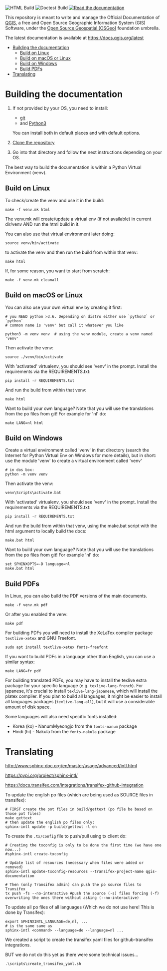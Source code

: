 ![HTML Build](https://github.com/DelazJ/QGIS-Documentation/workflows/HTML%20build/badge.svg?branch=release_3.16)
![Doctest Build](https://github.com/DelazJ/QGIS-Documentation/workflows/Doctest%20build/badge.svg?branch=release_3.16)
[![Read the documentation](https://img.shields.io/badge/Read-the%20docs-green.svg)](https://docs.qgis.org/3.16/)


This repository is meant to write and manage the Official Documentation of [QGIS](https://qgis.org),
a free and Open Source Geographic Information System (GIS) Software, under the
[Open Source Geospatial (OSGeo)](https://www.osgeo.org) foundation umbrella.

The latest documentation is available at <https://docs.qgis.org/latest>

* [Building the documentation](#building-the-documentation)
   * [Build on Linux](#build-on-linux)
   * [Build on macOS or Linux](#build-on-macos-or-linux)
   * [Build on Windows](#build-on-windows)
   * [Build PDFs](#build-pdfs)
* [Translating](#translating)

# Building the documentation

1. If not provided by your OS, you need to install:

   - [git](https://git-scm.com/download/)
   - and [Python3](https://www.python.org/downloads/)

   You can install both in default places and with default options.
1. [Clone the repository](https://help.github.com/en/github/creating-cloning-and-archiving-repositories/cloning-a-repository)
1. Go into that directory and follow the next instructions depending on your OS.

The best way to build the documentation is within a Python Virtual Environment (venv).

## Build on Linux

To check/create the venv and use it in the build:

```
make -f venv.mk html
```

The venv.mk will create/update a virtual env (if not available) in current dir/venv AND run the html build in it.

You can also use that virtual environment later doing:

```
source venv/bin/activate
```

to activate the venv and then run the build from within that venv:

```
make html
```

If, for some reason, you want to start from scratch:

```
make -f venv.mk cleanall
```

## Build on macOS or Linux

You can also use your own virtual env by creating it first:

```
# you NEED python >3.6. Depending on distro either use `python3` or `python`
# common name is 'venv' but call it whatever you like

python3 -m venv venv  # using the venv module, create a venv named 'venv'
```

Then activate the venv:

```
source ./venv/bin/activate
```

With 'activated' virtualenv, you should see 'venv' in the prompt. Install the requirements via the REQUIREMENTS.txt:

```
pip install -r REQUIREMENTS.txt
```

And run the build from within that venv:

```
make html
```

Want to build your own language? Note that you will use the translations from the po files from git! For example for 'nl' do:

```
make LANG=nl html
```

## Build on Windows

Create a virtual environment called 'venv' in that directory (search the Internet for Python Virtual
Env on Windows for more details), but in short: use the module 'venv' to create a virtual environment called 'venv'

```
# in dos box:
python -m venv venv
```

Then activate the venv:

```
venv\Scripts\activate.bat
```

With 'activated' virtualenv, you should see 'venv' in the prompt. Install the requirements via the REQUIREMENTS.txt:

```
pip install -r REQUIREMENTS.txt
```

And run the build from within that venv, using the make.bat script with the html argument to locally build the docs:

```
make.bat html
```

Want to build your own language? Note that you will use the translations from the po files from git! For example 'nl' do:

```
set SPHINXOPTS=-D language=nl
make.bat html
```

## Build PDFs

In Linux, you can also build the PDF versions of the main documents.

```
make -f venv.mk pdf
```

Or after you enabled the venv:

```
make pdf
```

For building PDFs you will need to install the XeLaTex compiler package `textlive-xetex` and GNU Freefont.

```
sudo apt install textlive-xetex fonts-freefont
```

If you want to build PDFs in a language other than English, you can use a similar syntax:

```
make LANG=fr pdf
```

For building translated PDFs, you may have to install the texlive extra package
for your specific language (e.g. `texlive-lang-french`).
For japanese, it's crucial to install `texlive-lang-japanese`, which will install the platex compiler.
If you plan to build all languages, it might be easier to install all languages packages (`texlive-lang-all`),
but it will use a considerable amount of disk space.

Some languages will also need specific fonts installed:

-   Korea (ko) - NanumMyeongjo from the `fonts-nanum` package
-   Hindi (hi) - Nakula from the `fonts-nakula` package

# Translating

<http://www.sphinx-doc.org/en/master/usage/advanced/intl.html>

<https://pypi.org/project/sphinx-intl/>

<https://docs.transifex.com/integrations/transifex-github-integration>

To update the english po files (which are being used as SOURCE files in transifex):

```
# FIRST create the pot files in build/gettext (po file be based on those pot files)
make gettext
# then update the english po files only:
sphinx-intl update -p build/gettext -l en
```

To create the `.tx/config` file to push/pull using tx client do:

```
# Creating the txconfig is only to be done the first time (we have one now...)
#sphinx-intl create-txconfig

# Update list of resources (necessary when files were added or removed)
sphinx-intl update-txconfig-resources --transifex-project-name qgis-documentation

# Then (only Transifex admin) can push the po source files to Transifex
tx push -fs --no-interactive #push the source (-s) files forcing (-f) overwriting the ones there without asking (--no-interactive)
```

To update all po files of all languages (Which we do not use here! This is done by Transifex):

```
export SPHINXINTL_LANGUAGE=de,nl, ...
# is the same same as
sphinx-intl <command> --language=de --language=nl ...
```

We created a script to create the transifex yaml files for github-transifex integrations.

BUT we do not do this yet as there were some technical issues...

```
.\scripts\create_transifex_yaml.sh
```
